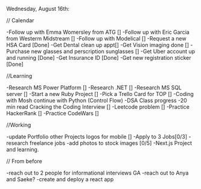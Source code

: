Wednesday, August 16th:

// Calendar

-Follow up with Emma Womersley from ATG []
-Follow up with Eric Garcia from Westerm Midstream []
-Follow up with Modelical []
-Request a new HSA Card [Done]
    -Get Dental clean up appt[]
    -Get Vision imaging done []
    -Purchase new glasses and perscription sunglasses []
-Get Uber account up and running [Done]
    -Get Insurance ID [Done]
    -Get new registration sticker [Done]

//Learning

-Research MS Power Platform []
-Research .NET []
-Research MS SQL server []
-Start a new Ruby Project []
-Pick a Trello Card for TOP []
-Coding with Mosh continue with Python (Control Flow)
-DSA Class progress
-20 min read Cracking the Coding Interview []
-Leetcode problem []
-Practice HackerRank []
-Practice CodeWars []

//Working

-update Portfolio other Projects logos for mobile []
-Apply to 3 Jobs[0/3]
-research freelance jobs
-add photos to stock images [0/5]
-Next.js Project and learning.

// From before

-reach out to 2 people for informational interviews GA
-reach out to Anya and Saeke?
-create and deploy a react app
